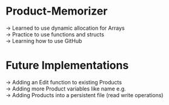 # **Product-Memorizer**  
-> Learned to use dynamic allocation for Arrays  
-> Practice to use functions and structs  
-> Learning how to use GitHub  

# **Future Implementations**  
-> Adding an Edit function to existing Products  
-> Adding more Product variables like name e.g.  
-> Adding Products into a persistent file (read write operations)  
